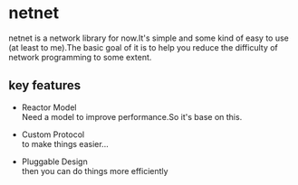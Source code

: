 # netnet

netnet is a network library for now.It's simple and some kind of easy to use (at least to me).The basic goal of it
is to help you reduce the difficulty of network programming to some extent.

## key features

- Reactor Model   
    Need a model to improve performance.So it's base on this.

- Custom Protocol     
    to make things easier...

- Pluggable Design   
    then you can do things more efficiently